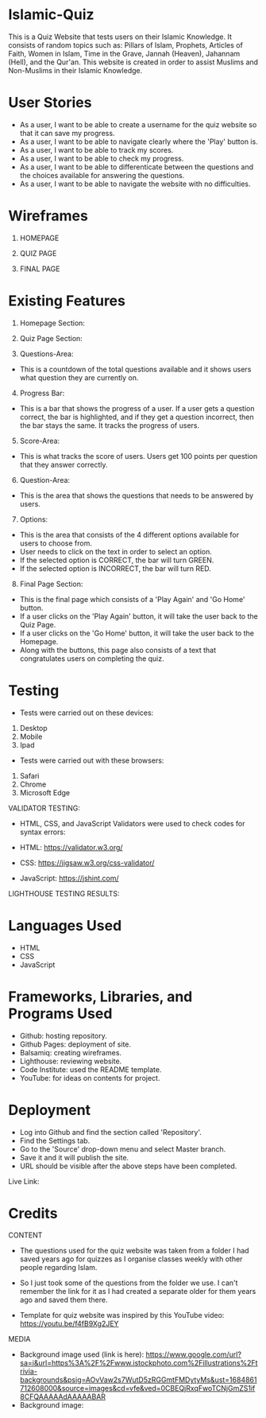 # Islamic-Quiz

This is a Quiz Website that tests users on their Islamic Knowledge. It consists of random topics such as: Pillars of Islam,  Prophets, Articles of Faith, Women in Islam, Time in the Grave, Jannah (Heaven), Jahannam (Hell), and the Qur'an. This website is created in order to assist Muslims and Non-Muslims in their Islamic Knowledge. 

# User Stories
- As a user, I want to be able to create a username for the quiz website so that it can save my progress. 
- As a user, I want to be able to navigate clearly where the 'Play' button is.
- As a user, I want to be able to track my scores.
- As a user, I want to be able to check my progress.
- As a user, I want to be able to differenticate between the questions and the choices available for answering the questions. 
- As a user, I want to be able to navigate the website with no difficulties. 

# Wireframes

1. HOMEPAGE




2. QUIZ PAGE




3. FINAL PAGE






# Existing Features

1. Homepage Section:


2. Quiz Page Section:

3. Questions-Area:
- This is a countdown of the total questions available and it shows users what question they are currently on.

4. Progress Bar:
- This is a bar that shows the progress of a user. If a user gets a question correct, the bar is highlighted, and if they get a question incorrect, then the bar stays the same. It tracks the progress of users.

5. Score-Area:
- This is what tracks the score of users. Users get 100 points per question that they answer correctly. 

6. Question-Area:
- This is the area that shows the questions that needs to be answered by users.

7. Options:
- This is the area that consists of the 4 different options available for users to choose from.
- User needs to click on the text in order to select an option. 
- If the selected option is CORRECT, the bar will turn GREEN.
- If the selected option is INCORRECT, the bar will turn RED.

8. Final Page Section:
- This is the final page which consists of a 'Play Again' and 'Go Home' button. 
- If a user clicks on the 'Play Again' button, it will take the user back to the Quiz Page.
- If a user clicks on the 'Go Home' button, it will take the user back to the Homepage. 
- Along with the buttons, this page also consists of a text that congratulates users on completing the quiz. 

# Testing

- Tests were carried out on these devices:

1. Desktop
2. Mobile
3. Ipad

- Tests were carried out with these browsers:

1. Safari
2. Chrome
3. Microsoft Edge

VALIDATOR TESTING:

- HTML, CSS, and JavaScript Validators were used to check codes for syntax errors:

- HTML: https://validator.w3.org/

- CSS: https://jigsaw.w3.org/css-validator/

- JavaScript: https://jshint.com/

LIGHTHOUSE TESTING RESULTS:

# Languages Used

- HTML
- CSS
- JavaScript

# Frameworks, Libraries, and Programs Used

- Github: hosting repository.
- Github Pages: deployment of site.
- Balsamiq: creating wireframes.
- Lighthouse: reviewing website.
- Code Institute: used the README template.
- YouTube: for ideas on contents for project. 

# Deployment

- Log into Github and find the section called 'Repository'.
- Find the Settings tab.
- Go to the 'Source' drop-down menu and select Master branch.
- Save it and it will publish the site.
- URL should be visible after the above steps have been completed.

Live Link: 

# Credits

CONTENT
- The questions used for the quiz website was taken from a folder I had saved years ago for quizzes as I organise classes weekly with other people regarding Islam. 
- So I just took some of the questions from the folder we use. I can't remember the link for it as I had created a separate older for them years ago and saved them there. 

- Template for quiz website was inspired by this YouTube video: https://youtu.be/f4fB9Xg2JEY





MEDIA
- Background image used (link is here): https://www.google.com/url?sa=i&url=https%3A%2F%2Fwww.istockphoto.com%2Fillustrations%2Ftrivia-backgrounds&psig=AOvVaw2s7WutD5zRGGmtFMDytyMs&ust=1684861712608000&source=images&cd=vfe&ved=0CBEQjRxqFwoTCNjGmZS1if8CFQAAAAAdAAAAABAR
- Background image:




